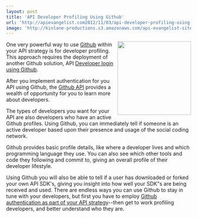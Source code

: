 ```yaml
---
layout: post
title: 'API Developer Profiling Using Github'
url: 'http://apievangelist.com2012/11/03/api-developer-profiling-using-github/'
image: 'http://kinlane-productions.s3.amazonaws.com/api-evangelist-site/blog/github-logo-basic.png'
---
```



<p>
     <a title="Github" href="https://github.com/"><img src="https://s3.amazonaws.com/kinlane-productions/api-evangelist/github/github-logo.png"  width="200" align="right" /></a>
</p>
<p>
     One very powerful way to use <a title="Github" href="https://github.com/">Github</a> within your API strategy is for developer profiling. This approach requires the deployment of another Github solution, API <a title="Developer login using Github" href="/2012/10/29/api-developer-login-using-github/">Developer login using Github</a>.
</p>
<p>
     After you implement authentication for you API using Github, the <a href="https://www.singly.com/docs/github">Github API</a> provides a wealth of opportunity for you to learn more about developers.
</p>
<p>
     The types of developers you want for your API are also developers who have an active Github profiles. Using Github, you can immediately tell if someone is an active developer based upon their presence and usage of the social coding network.
</p>
<p>
     Github provides basic profile details, like where a developer lives and which programming language they use. You can also see which other tools and code they following and commit to, giving an overall profile of their developer lifestyle.
</p>
<p>
     Using Github you will also be able to tell if a user has downloaded or forked your own API SDK's, giving you insight into how well your SDK"s are being received and used. There are endless ways you can use Github to stay in tune with your developers, but first you have to employ <a title="Github authentication as part of your API strategy" href="http://apievangelist.com/2012/09/05/provide-api-developers-with-github-login-using-singly/">Github authentication as part of your API strategy</a>--then get to work profiling developers, and better understand who they are.
</p>
